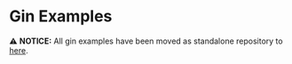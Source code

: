 # Gin Examples

⚠️  **NOTICE:** All gin examples have been moved as standalone repository to [here](https://github.com/lynxux/goWebFramework/framework/examples).
